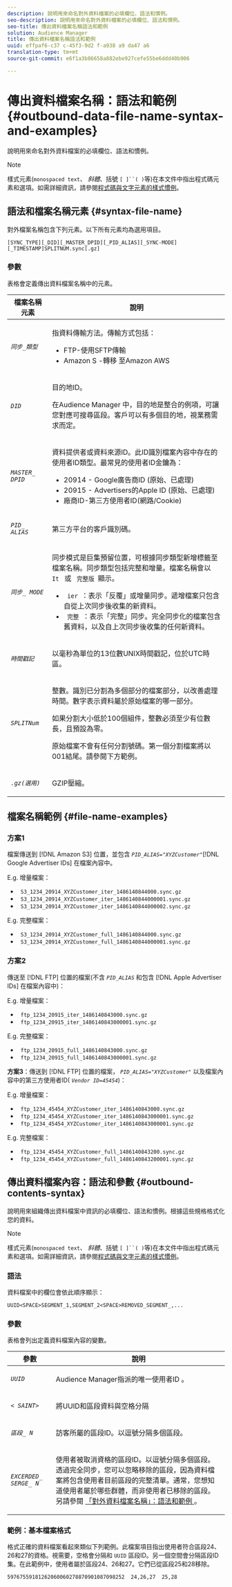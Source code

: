 ```yaml
---
description: 說明用來命名對外資料檔案的必填欄位、語法和慣例。
seo-description: 說明用來命名對外資料檔案的必填欄位、語法和慣例。
seo-title: 傳出資料檔案名稱語法和範例
solution: Audience Manager
title: 傳出資料檔案名稱語法和範例
uuid: effpaf6-c37 c-45f3-9d2 f-a938 a9 da47 a6
translation-type: tm+mt
source-git-commit: e6f1a3b86658a882ebe927cefe55be6ddd40b906

---
```



# 傳出資料檔案名稱：語法和範例{#outbound-data-file-name-syntax-and-examples}

說明用來命名對外資料檔案的必填欄位、語法和慣例。

<!-- c_name_reqs_outbound.xml -->

>[!NOTE]
>
>樣式元素(`monospaced text`、 *斜體*、括號 `[ ]``( )`等)在本文件中指出程式碼元素和選項。如需詳細資訊，請參閱[程式碼與文字元素的樣式慣例](../../../reference/code-style-elements.md)。

## 語法和檔案名稱元素 {#syntax-file-name}

對外檔案名稱包含下列元素。以下所有元素均為選用項目。

```
[SYNC_TYPE][_DID][_MASTER_DPID][_PID_ALIAS][_SYNC-MODE][_TIMESTAMP]SPLITNUM.sync[.gz]
```

### 參數

表格會定義傳出資料檔案名稱中的元素。

<table id="table_1EA97D75004148CE85F702427DB7E97A"> 
 <thead> 
  <tr> 
   <th colname="col1" class="entry"> 檔案名稱元素 </th> 
   <th colname="col2" class="entry"> 說明 </th> 
  </tr> 
 </thead>
 <tbody> 
  <tr> 
   <td colname="col1"> <p> <code><i>同步_類型 </i></code> </p> </td> 
   <td colname="col2"> <p>指資料傳輸方法。傳輸方式包括： </p> 
    <ul id="ul_4E0CFC7A34E04E2FA216A07E3654D6EE"> 
     <li id="li_0066B99222A64BE9975AE2E91511FB77">FTP-使用SFTP傳輸 </li> 
     <li id="li_646767FE8AD247B88D0DD5461349F019"> <span class="keyword"> Amazon S </span> -轉移 <span class="keyword"> 至Amazon AWS </span> </li> 
    </ul> </td> 
  </tr> 
  <tr> 
   <td colname="col1"> <p> <code><i>DID </i></code> </p> </td> 
   <td colname="col2"> <p>目的地ID。 </p> <p><span class="keyword"> 在Audience Manager </span>中，目的地是整合的例項，可讓您對應可搜尋區段。客戶可以有多個目的地，視業務需求而定。 </p> </td> 
  </tr> 
  <tr> 
   <td colname="col1"> <p> <code><i>MASTER_ DPID </i></code> </p> </td> 
   <td colname="col2"> <p>資料提供者或資料來源ID。此ID識別檔案內容中存在的使用者ID類型。最常見的使用者ID金鑰為： </p> <p> 
     <ul id="ul_CC22D019ECED4B17A7695708001F2C1B"> 
      <li id="li_94DAFA169380405981AFEF1B581997E6">20914 - <span class="keyword"> Google廣告商ID </span> (原始、已處理) </li> 
      <li id="li_DE74BE06331C49CF87606A192D815B96">20915 - <span class="keyword"> Advertisers的Apple ID </span> (原始、已處理) </li> 
      <li id="li_E0A033FEC3174EF08E93EB7C65266337">廠商ID-第三方使用者ID(網路/Cookie) </li> 
     </ul> </p> </td> 
  </tr> 
  <tr> 
   <td colname="col1"> <p> <code><i>PID_ ALIAS </i></code> </p> </td> 
   <td colname="col2"> 第三方平台的客戶識別碼。 </td> 
  </tr> 
  <tr> 
   <td colname="col1"> <p> <code><i>同步_ MODE </i></code> </p> </td> 
   <td colname="col2"> <p>同步模式是巨集預留位置，可根據同步類型新增標籤至檔案名稱。同步類型包括完整和增量。檔案名稱會以 <code> It </code> 或 <code> 完整版 </code>顯示。 </p> 
    <ul id="ul_3B3585CEF1434951B6FDCDD29E5013CD"> 
     <li id="li_947D94E9CFAC4041AC1AAEB191805529"> <code> ier </code>：表示「反覆」或增量同步。遞增檔案只包含自從上次同步後收集的新資料。 </li> 
     <li id="li_13ADB3B3346943DAA767A1F416482D3C"> <code> 完整 </code>：表示「完整」同步。完全同步化的檔案包含舊資料，以及自上次同步後收集的任何新資料。 </li> 
    </ul> </td> 
  </tr> 
  <tr> 
   <td colname="col1"> <p> <code><i>時間戳記 </i></code> </p> </td> 
   <td colname="col2"> <p>以毫秒為單位的13位數UNIX時間戳記，位於UTC時區。 </p> </td> 
  </tr> 
  <tr> 
   <td colname="col1"> <p><code><i>SPLITNum</i></code></p> </td> 
   <td colname="col2"> <p>整數。識別已分割為多個部分的檔案部分，以改善處理時間。數字表示資料屬於原始檔案的哪一部分。</p>  <p>如果分割大小低於100個組件，整數必須至少有位數長，且預設為零。</p>  <p>原始檔案不會有任何分割號碼。第一個分割檔案將以001結尾。請參閱下方範例。 </p> </td> 
  </tr> 
  <tr> 
   <td colname="col1"> <p> <code><i>.gz(選用) </i></code> </p> </td> 
   <td colname="col2"> <p>GZIP壓縮。 </p> </td> 
  </tr> 
 </tbody> 
</table>

## 檔案名稱範例 {#file-name-examples}

### 方案1

檔案傳送到 [!DNL Amazon S3] 位置，並包含 *`PID_ALIAS="XYZCustomer"`*[!DNL Google Advertiser IDs] 在檔案內容中。

E.g. 增量檔案：

<ul class="simplelist"> 
 <li> <code> S3_1234_20914_XYZCustomer_iter_1486140844000.sync.gz </code> </li> 
 <li> <code> S3_1234_20914_XYZCustomer_iter_1486140844000001.sync.gz </code> </li> 
 <li> <code> S3_1234_20914_XYZCustomer_iter_1486140844000002.sync.gz </code> </li> 
</ul>

E.g. 完整檔案：

<ul class="simplelist"> 
 <li> <code> S3_1234_20914_XYZCustomer_full_1486140844000.sync.gz </code> </li> 
 <li> <code> S3_1234_20914_XYZCustomer_full_1486140844000001.sync.gz </code> </li> 
</ul>

### 方案2

傳送至 [!DNL FTP] 位置的檔案(不含 *`PID_ALIAS`* 和包含 [!DNL Apple Advertiser IDs] 在檔案內容中)：

E.g. 增量檔案：

<ul class="simplelist"> 
 <li> <code> ftp_1234_20915_iter_1486140843000.sync.gz </code> </li> 
 <li> <code> ftp_1234_20915_iter_1486140843000001.sync.gz </code> </li> 
</ul>

E.g. 完整檔案：

<ul class="simplelist"> 
 <li> <code> ftp_1234_20915_full_1486140843000.sync.gz </code> </li> 
 <li> <code> ftp_1234_20915_full_1486140843000001.sync.gz </code> </li> 
</ul>

**方案3**：傳送到 [!DNL FTP] 位置的檔案， *`PID_ALIAS="XYZCustomer"`* 以及檔案內容中的第三方使用者ID( *`Vendor ID=45454`*)：

E.g. 增量檔案：

<ul class="simplelist"> 
 <li> <code> ftp_1234_45454_XYZCustomer_iter_1486140843000.sync.gz </code> </li> 
 <li> <code> ftp_1234_45454_XYZCustomer_iter_1486140843000001.sync.gz </code> </li> 
 <li> <code> ftp_1234_45454_XYZCustomer_iter_1486140843000001.sync.gz </code> </li> 
</ul>

E.g. 完整檔案：

<ul class="simplelist"> 
 <li> <code> ftp_1234_45454_XYZCustomer_full_1486140843200.sync.gz </code> </li> 
 <li> <code> ftp_1234_45454_XYZCustomer_full_1486140843200001.sync.gz </code> </li> 
</ul>

## 傳出資料檔案內容：語法和參數 {#outbound-contents-syntax}

說明用來組織傳出資料檔案中資訊的必填欄位、語法和慣例。根據這些規格格式化您的資料。

<!-- c_outbound_data_file.xml -->

>[!NOTE]
>
>樣式元素(`monospaced text`、 *斜體*、括號 `[ ]``( )`等)在本文件中指出程式碼元素和選項。如需詳細資訊，請參閱[程式碼與文字元素的樣式慣例](../../../reference/code-style-elements.md)。

### 語法

資料檔案中的欄位會依此順序顯示：

`UUID<SPACE>SEGMENT_1,SEGMENT_2<SPACE>REMOVED_SEGMENT_,...`

### 參數

表格會列出定義資料檔案內容的變數。

<table id="table_109BA747CFDA40108370EFEB208C7E11"> 
 <thead> 
  <tr> 
   <th colname="col1" class="entry"> 參數 </th> 
   <th colname="col2" class="entry"> 說明 </th> 
  </tr> 
 </thead>
 <tbody> 
  <tr> 
   <td colname="col1"> <p> <code><i>UUID </i></code> </p> </td> 
   <td colname="col2"> <p><span class="keyword"> Audience Manager指派的唯一使用者ID </span>。 </p> </td> 
  </tr> 
  <tr> 
   <td colname="col1"> <p> <code><i>&lt; SAINT&gt; </i></code> </p> </td> 
   <td colname="col2"> <p>將UUID和區段資料與空格分隔 </p> </td> 
  </tr> 
  <tr> 
   <td colname="col1"> <p> <code><i>區段_ N </i></code> </p> </td> 
   <td colname="col2"> <p>訪客所屬的區段ID。以逗號分隔多個區段。 </p> </td> 
  </tr> 
  <tr> 
   <td colname="col1"> <p> <code><i>EXCERDED_ SERGE_ N </i></code> </p> </td> 
   <td colname="col2"> <p>使用者被取消資格的區段ID。以逗號分隔多個區段。透過完全同步，您可以忽略移除的區段，因為資料檔案將包含使用者目前區段的完整清單。通常，您想知道使用者屬於哪些群體，而非使用者已移除的區段。另請參閱 <a href="../../../integration/receiving-audience-data/batch-outbound-transfers/outbound-file-name-contents.md#outbound-data-file-name-syntax-and-examples"> 「對外資料檔案名稱」：語法和範例 </a>。 </p> </td> 
  </tr> 
 </tbody> 
</table>

### 範例：基本檔案格式

格式正確的資料檔案看起來類似下列範例。此檔案項目指出使用者符合區段24、26和27的資格。視需要，空格會分隔和 `UUID` 區段ID。另一個空間會分隔區段ID集。在此範例中，使用者屬於區段24、26和27。它們已從區段25和28移除。

```
59767559181262060060278870901087098252  24,26,27  25,28
```
